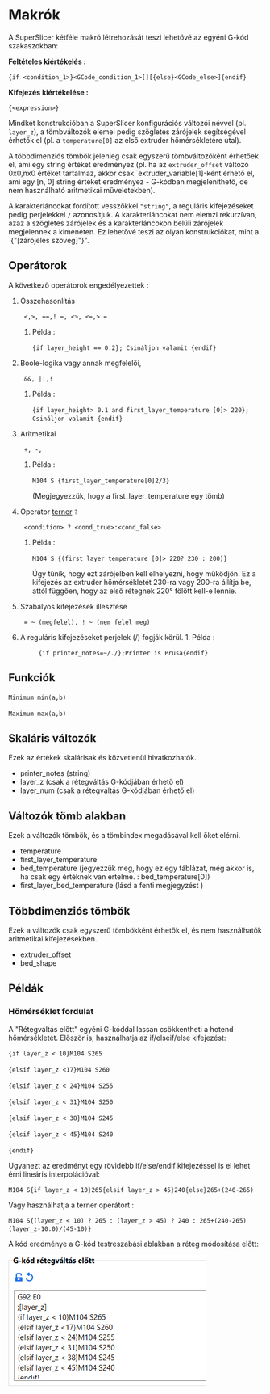# Makrók

A SuperSlicer kétféle makró létrehozását teszi lehetővé az egyéni G-kód szakaszokban:

**Feltételes kiértékelés :**

```text
{if <condition_1>}<GCode_condition_1>[][{else}<GCode_else>]{endif}
```

**Kifejezés kiértékelése :**

```text
{<expression>}
```

Mindkét konstrukcióban a SuperSlicer konfigurációs változói névvel \(pl. `layer_z`\), a tömbváltozók elemei pedig szögletes zárójelek segítségével érhetők el \(pl. a `temperature[0]` az első extruder hőmérsékletére utal\).

A többdimenziós tömbök jelenleg csak egyszerű tömbváltozóként érhetőek el, ami egy string értéket eredményez \(pl. ha az `extruder_offset` változó 0x0,nx0 értéket tartalmaz, akkor csak \`extruder\_variable\[1\]-ként érhető el, ami egy \[n, 0\] string értéket eredményez - G-kódban megjeleníthető, de nem használható aritmetikai műveletekben\).

A karakterláncokat fordított vesszőkkel `"string"`, a reguláris kifejezéseket pedig perjelekkel `/` azonosítjuk. A karakterláncokat nem elemzi rekurzívan, azaz a szögletes zárójelek és a karakterláncokon belüli zárójelek megjelennek a kimeneten. Ez lehetővé teszi az olyan konstrukciókat, mint a \`{"\[zárójeles szöveg\]"}".

## Operátorok

A következő operátorok engedélyezettek :

1. Összehasonlítás

   ```text
    <,>, ==,! =, <>, <=,> =
   ```

   1. Példa :

      `{if layer_height == 0.2}; Csináljon valamit {endif}`

2. Boole-logika vagy annak megfelelői,

   ```text
    &&, ||,!
   ```

   1. Példa :

      `{if layer_height> 0.1 and first_layer_temperature [0]> 220}; Csináljon valamit {endif}`

3. Aritmetikai

   ```text
    +, -, 
   ```

   1. Példa :

      `M104 S {first_layer_temperature[0]2/3}`

      \(Megjegyezzük, hogy a first\_layer\_temperature egy tömb\)

4. Operátor [terner](https://hu.abcdef.wiki/wiki/Ternary_operation) `?`

   ```text
    <condition> ? <cond_true>:<cond_false>
   ```

   1. Példa :

      `M104 S {(first_layer_temperature [0]> 220? 230 : 200)}`

      Úgy tűnik, hogy ezt zárójelben kell elhelyezni, hogy működjön. Ez a kifejezés az extruder hőmérsékletét 230-ra vagy 200-ra állítja be, attól függően, hogy az első rétegnek 220° fölött kell-e lennie.

5. Szabályos kifejezések illesztése

   ```text
    = ~ (megfelel), ! ~ (nem felel meg)
   ```

6. A reguláris kifejezéseket perjelek \(/\) fogják körül. 1. Példa :

   ```text
        {if printer_notes=~/./};Printer is Prusa{endif}
   ```

## Funkciók

```text
Minimum min(a,b)

Maximum max(a,b)
```

## Skaláris változók

Ezek az értékek skalárisak és közvetlenül hivatkozhatók.

* printer\_notes \(string\)
* layer\_z \(csak a rétegváltás G-kódjában érhető el\)
* layer\_num \(csak a rétegváltás G-kódjában érhető el\)

## Változók tömb alakban

Ezek a változók tömbök, és a tömbindex megadásával kell őket elérni.

* temperature
* first\_layer\_temperature
* bed\_temperature \(jegyezzük meg, hogy ez egy táblázat, még akkor is, ha csak egy értéknek van értelme. : bed\_temperature\[0\]\)
* first\_layer\_bed\_temperature \(lásd a fenti megjegyzést \)

## Többdimenziós tömbök

Ezek a változók csak egyszerű tömbökként érhetők el, és nem használhatók aritmetikai kifejezésekben.

* extruder\_offset
* bed\_shape

## Példák

### Hőmérséklet fordulat

A "Rétegváltás előtt" egyéni G-kóddal lassan csökkentheti a hotend hőmérsékletét. Először is, használhatja az if/elseif/else kifejezést:

```text
{if layer_z < 10}M104 S265

{elsif layer_z <17}M104 S260

{elsif layer_z < 24}M104 S255

{elsif layer_z < 31}M104 S250

{elsif layer_z < 38}M104 S245

{elsif layer_z < 45}M104 S240

{endif}
```

Ugyanezt az eredményt egy rövidebb if/else/endif kifejezéssel is el lehet érni lineáris interpolációval:

```text
M104 S{if layer_z < 10}265{elsif layer_z > 45}240{else}265+(240-265)
```

Vagy használhatja a terner operátort :

```text
M104 S{(layer_z < 10) ? 265 : (layer_z > 45) ? 240 : 265+(240-265)(layer_z-10.0)/(45-10)}
```

A kód eredménye a G-kód testreszabási ablakban a réteg módosítása előtt:

![](../.gitbook/assets/macros_001.png)

